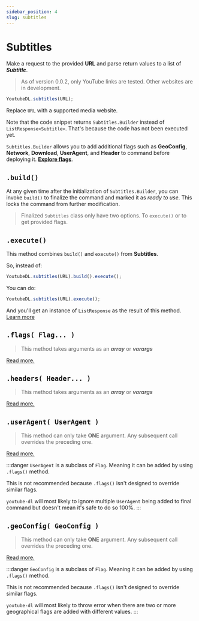 ```yaml
---
sidebar_position: 4
slug: subtitles
---
```


# Subtitles

Make a request to the provided **URL** and parse return values to a list of **_Subtitle_**.

> As of version 0.0.2, only YouTube links are tested. Other websites are in development.

```javascript
YoutubeDL.subtitles(URL);
```

Replace `URL` with a supported media website.

Note that the code snippet returns `Subtitles.Builder` instead of `ListResponse<Subtitle>`.
That's because the code has not been executed yet.

`Subtitles.Builder` allows you to add additional flags such as **GeoConfig**, **Network**, **Download**, **UserAgent**, and **Header**
to command before deploying it. [**Explore flags**](/docs/flags).

## `.build()`

At any given time after the initialization of `Subtitles.Builder`, you can invoke `build()` to finalize the command
and marked it as _ready to use_. This locks the command from further modification.

> Finalized `Subtitles` class only have two options. To `execute()` or to get provided flags.

## `.execute()`

This method combines `build()` and `execute()` from **Subtitles**.

So, instead of:

```javascript
YoutubeDL.subtitles(URL).build().execute();
```

You can do:

```javascript
YoutubeDL.subtitles(URL).execute();
```

And you'll get an instance of `ListResponse` as the result of this method. 
[Learn more](../responses#listresponse)

## `.flags( Flag... )`
> This method takes arguments as an **_array_** or **_varargs_**

[Read more.](/docs/flags/Flag.md)

## `.headers( Header... )`
> This method takes arguments as an **_array_** or **_varargs_**

[Read more.](/docs/flags/Header.md)

## `.userAgent( UserAgent )`
> This method can only take **ONE** argument. Any subsequent call overrides the preceding one.

[Read more.](/docs/flags/UserAgent.md)

:::danger
`UserAgent` is a subclass of `Flag`. Meaning it can be added by using `.flags()` method.

This is not recommended because `.flags()` isn't designed to override similar flags.

`youtube-dl` will most likely to ignore multiple `UserAgent` being added to final command but
doesn't mean it's safe to do so 100%.
:::

## `.geoConfig( GeoConfig )`
> This method can only take **ONE** argument. Any subsequent call overrides the preceding one.

[Read more.](/docs/flags/GeoConfig.md)

:::danger
`GeoConfig` is a subclass of `Flag`. Meaning it can be added by using `.flags()` method.

This is not recommended because `.flags()` isn't designed to override similar flags.

`youtube-dl` will most likely to throw error when there are two
or more geographical flags are added with different values.
:::